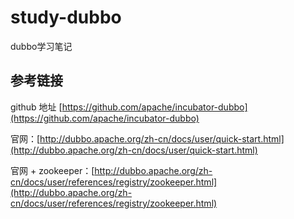 # study-dubbo #
dubbo学习笔记

## 参考链接 ##
github 地址 [https://github.com/apache/incubator-dubbo](https://github.com/apache/incubator-dubbo)

官网：[http://dubbo.apache.org/zh-cn/docs/user/quick-start.html](http://dubbo.apache.org/zh-cn/docs/user/quick-start.html)

官网 + zookeeper：[http://dubbo.apache.org/zh-cn/docs/user/references/registry/zookeeper.html](http://dubbo.apache.org/zh-cn/docs/user/references/registry/zookeeper.html)



